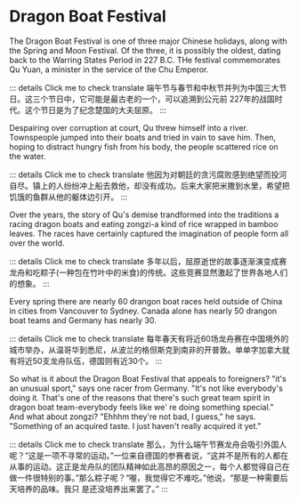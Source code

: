# Dragon Boat Festival

The Dragon Boat Festival is one of three major Chinese holidays, along with the Spring and Moon Festival. Of the three, it is possibly the oldest, dating back to the Warring States Period in 227 B.C. THe festival commemorates Qu Yuan, a minister in the service of the Chu Emperor.

::: details Click me to check translate
端午节与春节和中秋节并列为中国三大节日。这三个节日中，它可能是最古老的一个，可以追溯到公元前
227年的战国时代。这个节日是为了纪念楚国的大夫屈原。
:::

Despairing over corruption at court, Qu threw himself into a river. Townspeople jumped into their boats and tried in vain to save him. Then, hoping to distract hungry fish from his body, the people scattered rice on the water.

::: details Click me to check translate
他因为对朝廷的贪污腐败感到绝望而投河自尽。镇上的人纷纷冲上船去救他，却没有成功。后来大家把米撒到水里，希望把饥饿的鱼群从他的躯体边引开。
:::

Over the years, the story of Qu's demise trandformed into the traditions a racing dragon boats and eating zongzi-a kind of rice wrapped in bamboo leaves. The races have certainly captured the imagination of people form all over the world.

::: details Click me to check translate
多年以后，屈原逝世的故事逐渐演变成赛龙舟和吃粽子(一种包在竹叶中的米食)的传统。这些竞赛显然激起了世界各地人们的想象。
:::

Every spring there are nearly 60 drangon boat races held outside of China in cities from Vancouver to Sydney. Canada alone has nearly 50 drangon boat teams and Germany has nearly 30.

::: details Click me to check translate
每年春天有将近60场龙舟赛在中国境外的城市举办，从温哥华到悉尼，从波兰的格但斯克到南非的开普敦。单单字加拿大就有将近50支龙舟队伍，德国则有近30个。
:::

So what is it about the Dragon Boat Festival that appeals to foreigners? "it's an unusual sport," says one racer from Germany. "It's not like everybody's doing it. That's one of the reasons that there's such great team spirit in dragon boat team-everybody feels like we' re doing something special." And what about zongzi? "Ehhhm they're not bad, I guess," he says. "Something of an acquired taste. I just haven't really acquired it yet."

::: details Click me to check translate
那么，为什么端午节赛龙舟会吸引外国人呢？“这是一项不寻常的运动。”一位来自德国的参赛者说，“这并不是所有的人都在从事的运动。这正是龙舟队的团队精神如此高昂的原因之一，每个人都觉得自己在做一件很特别的事。”那么粽子呢？“喔，我觉得它不难吃。”他说，“那是一种需要后天培养的品味。我只
是还没培养出来罢了。”
:::